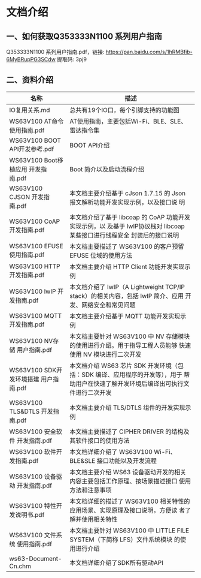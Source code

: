 # 文档介绍

## 一、如何获取Q353333N1100 系列用户指南

Q353333N1100 系列用户指南.pdf，链接: https://pan.baidu.com/s/1hRMBfib-6MyBRupPG3SCdw 提取码: 3pj9

## 二、资料介绍

| 名称                                   | 描述                                                         |
| -------------------------------------- | ------------------------------------------------------------ |
| IO复用关系.md                          | 总共有19个IO口，每个引脚支持的功能图                         |
| WS63V100  AT命令 使用指南.pdf          | AT使用指南，主要包括Wi-Fi、BLE、SLE、雷达指令集              |
| WS63V100  BOOT API开发参考.pdf         | BOOT  API介绍                                                |
| WS63V100  Boot移植应用 开发指南.pdf    | Boot  简介以及启动流程介绍                                   |
| WS63V100  CJSON 开发指南.pdf           | 本文档主要介绍基于  cJson  1.7.15 的 Json  报文解析功能开发实现示例，以及接口说 明 |
| WS63V100  CoAP 开发指南.pdf            | 本文档介绍了基于  libcoap 的 CoAP 功能开发实现示例，以  及基于 lwIP协议栈对  libcoap 某些接口进行线程安全 封装后的接口说明 |
| WS63V100  EFUSE 使用指南.pdf           | 本文档主要描述了  WS63V100 的客户预留  EFUSE 位域的使用方法  |
| WS63V100  HTTP 开发指南.pdf            | 本文档主要介绍  HTTP Client 功能开发实现示例                 |
| WS63V100  lwIP 开发指南.pdf            | 本文档介绍了  lwIP（A Lightweight TCP/IP stack）的相关内容，包括  lwIP 简介、应用 开发、网络安全和常见问题 |
| WS63V100  MQTT 开发指南.pdf            | 本文档主要介绍基于  MQTT 功能开发实现示例                    |
| WS63V100  NV存储 用户指南.pdf          | 本文档主要针对  WS63V100 中  NV 存储模块的使用进行介绍。用于指导工程人员能够  快速使用 NV 模块进行二次开发 |
| WS63V100  SDK开发环境搭建 用户指南.pdf | 本文档介绍  WS63 芯片  SDK 开发环境（包括：SDK 编译、应用程序的开发等），用于  帮助用户在快速了解开发环境后编译出可执行文件进行二次开发 |
| WS63V100  TLS&DTLS 开发指南.pdf        | 本文档主要介绍  TLS/DTLS 组件的开发实现示例                  |
| WS63V100  安全软件 开发指南.pdf        | 本文档主要描述了  CIPHER DRIVER 的结构及其软件接口的使用方法 |
| WS63V100  软件开发指南.pdf             | 本文档详细介绍了  WS63V100 Wi-Fi、BLE&SLE 接口功能以及开发流程 |
| WS63V100  设备驱动 开发指南.pdf        | 本文档主要介绍  WS63 设备驱动开发的相关内容主要包括工作原理、按场景描述接口  使用方法和注意事项 |
| WS63V100  特性开发说明书.pdf           | 本文档详细的描述了  WS63V100 相关特性的应用场景、实现原理及接口说明，方便读  者了解并使用相关特性 |
| WS63V100  文件系统 使用指南.pdf        | 本文档主要针对  WS63V100 中  LITTLE FILE SYSTEM（下简称 LFS）文件系统模块 的使用进行介绍 |
| ws63-Document-Cn.chm                   | 本文档详细介绍了SDK所有驱动API                               |
